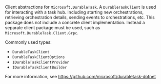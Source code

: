 Client abstractions for `Microsoft.DurableTask`. A `DurableTaskClient` is used for interacting with a task hub. Including starting new orchestrations, retrieving orchestration details, sending events to orchestrations, etc. This package does not include a concrete client implementation. Instead a separate client package must be used, such as `Microsoft.DurableTask.Client.Grpc`.

Commonly used types:
- `DurableTaskClient`
- `DurableTaskClientOptions`
- `IDurableTaskClientProvider`
- `IDurableTaskClientBuilder`

For more information, see https://github.com/microsoft/durabletask-dotnet